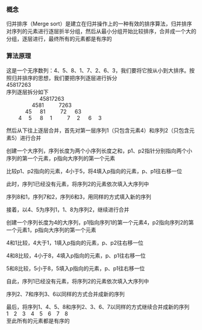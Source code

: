 ### 概念
归并排序（Merge sort）是建立在归并操作上的一种有效的排序算法，归并排序对序列的元素进行逐层折半分组，然后从最小分组开始比较排序，合并成一个大的分组，逐层进行，最终所有的元素都是有序的  
### 算法原理  
这是一个无序数列：4、5、8、1、7、2、6、3，我们要将它按从小到大排序。按照归并排序的思想，我们要把序列逐层进行拆分  
45817263  
序列逐层拆分如下  
     &emsp;&emsp;&emsp;&emsp;&emsp;&emsp;        45817263  
       &emsp;  &emsp;&emsp;   &emsp;                 4581     &emsp;      &emsp;         7263  
         &emsp;  &emsp;&emsp;     45   &emsp; 81  &emsp;       &emsp;   72   &emsp;  63  
           &emsp;&emsp;     4&emsp; 5   &emsp; 8&emsp; 1  &emsp;       &emsp;   7&emsp; 2   &emsp;  6&emsp; 3

然后从下往上逐层合并，首先对第一层序列1（只包含元素4）和序列2（只包含元素5）进行合并

创建一个大序列，序列长度为两个小序列长度之和，p1、p2指针分别指向两个小序列的第一个元素，p指向大序列的第一个元素

比较p1、p2指向的元素，4小于5，将4填入p指向的元素，p、p1往右移一位

此时，序列1已经没有元素，将序列2的元素依次填入大序列中

序列8和1，序列7和2，序列6和3，用同样的方式填入新的序列

接着，以4、5为序列1，1、8为序列2，继续进行合并

创建一个序列长度为4的大序列，p1指向序列1的第一个元素4，p2指向序列2的第一个元素1，p指向大序列的第一个元素

4和1比较，4大于1，1填入p指向的元素，p、p2往右移一位

4和8比较，4小于8，4填入p指向的元素，p、p1往右移一位

5和8比较，5小于8，5填入p指向的元素，p、p1往右移一位

自此，序列1已经没有元素，将序列2的元素依次填入大序列中

序列2、7和序列3、6以同样的方式合并成新的序列

最后，将序列1、4、5、8和序列2、3、6、7以同样的方式继续合并成新的序列  
1&emsp;2&emsp;3&emsp;4&emsp;5&emsp;6&emsp;7&emsp;8  
至此所有的元素都是有序的
